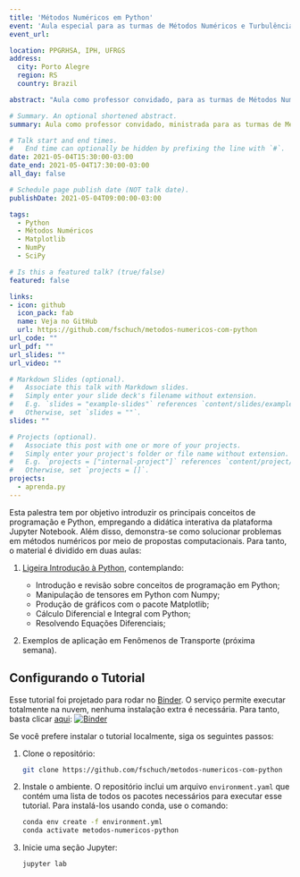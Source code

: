 ```yaml
---
title: 'Métodos Numéricos em Python'
event: 'Aula especial para as turmas de Métodos Numéricos e Turbulência'
event_url: 

location: PPGRHSA, IPH, UFRGS
address:
  city: Porto Alegre
  region: RS
  country: Brazil

abstract: "Aula como professor convidado, para as turmas de Métodos Numéricos e Turbulência do Programa de Pós-Graduação em Recursos Hídricos e Saneamento Ambiental do Instituto de Pesquisas Hidraúlicas da Universidade Federal do Rio Grande do Sul. Essas disciplinas são ministradas no programa de pós-graduação pela professora Edith Beatriz Camano Schettini, que acompanhou as apresentações."

# Summary. An optional shortened abstract.
summary: Aula como professor convidado, ministrada para as turmas de Métodos Numéricos e Turbulência do Programa de Pós-Graduação em Recursos Hídricos e Saneamento Ambiental do Instituto de Pesquisas Hidraúlicas da Universidade Federal do Rio Grande do Sul.

# Talk start and end times.
#   End time can optionally be hidden by prefixing the line with `#`.
date: 2021-05-04T15:30:00-03:00
date_end: 2021-05-04T17:30:00-03:00
all_day: false

# Schedule page publish date (NOT talk date).
publishDate: 2021-05-04T09:00:00-03:00

tags:
  - Python
  - Métodos Numéricos
  - Matplotlib
  - NumPy
  - SciPy

# Is this a featured talk? (true/false)
featured: false

links:
- icon: github
  icon_pack: fab
  name: Veja no GitHub
  url: https://github.com/fschuch/metodos-numericos-com-python
url_code: ""
url_pdf: ""
url_slides: ""
url_video: ""

# Markdown Slides (optional).
#   Associate this talk with Markdown slides.
#   Simply enter your slide deck's filename without extension.
#   E.g. `slides = "example-slides"` references `content/slides/example-slides.md`.
#   Otherwise, set `slides = ""`.
slides: ""

# Projects (optional).
#   Associate this post with one or more of your projects.
#   Simply enter your project's folder or file name without extension.
#   E.g. `projects = ["internal-project"]` references `content/project/deep-learning/index.md`.
#   Otherwise, set `projects = []`.
projects:
  - aprenda.py
---
```


Esta palestra tem por objetivo introduzir os principais conceitos de programação e Python, empregando a didática interativa da plataforma Jupyter Notebook. Além disso, demonstra-se como solucionar problemas em métodos numéricos por meio de propostas computacionais. Para tanto, o material é dividido em duas aulas:

1. [Ligeira Introdução à Python](http://nbviewer.jupyter.org/github/fschuch/metodos-numericos-com-python/blob/main/Aulas/01-Introdução-Python-Bibliotecas.ipynb), contemplando:

   - Introdução e revisão sobre conceitos de programação em Python;
   - Manipulação de tensores em Python com Numpy;
   - Produção de gráficos com o pacote Matplotlib;
   - Cálculo Diferencial e Integral com Python;
   - Resolvendo Equações Diferenciais;

2. Exemplos de aplicação em Fenômenos de Transporte (próxima semana).

## Configurando o Tutorial

Esse tutorial foi projetado para rodar no [Binder](https://mybinder.org/).
O serviço permite executar totalmente na nuvem, nenhuma instalação extra é necessária.
Para tanto, basta clicar [aqui](https://mybinder.org/v2/gh/fschuch/metodos-numericos-com-python/main?urlpath=lab):
[![Binder](https://mybinder.org/badge_logo.svg)](https://mybinder.org/v2/gh/fschuch/metodos-numericos-com-python/main?urlpath=lab)

Se você prefere instalar o tutorial localmente, siga os seguintes passos:

1. Clone o repositório:

   ```bash
   git clone https://github.com/fschuch/metodos-numericos-com-python
   ```

1. Instale o ambiente. O repositório inclui um arquivo `environment.yaml` que contém uma lista de todos os pacotes necessários para executar esse tutorial.
   Para instalá-los usando conda, use o comando:

   ```bash
   conda env create -f environment.yml
   conda activate metodos-numericos-python
   ```

1. Inicie uma seção Jupyter:

   ```bash
   jupyter lab
   ```